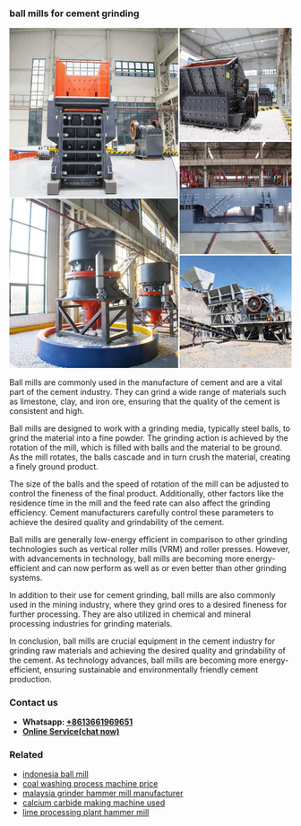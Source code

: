 <h3>ball mills for cement grinding</h3><img src='1706755427.jpg' alt=''><p>Ball mills are commonly used in the manufacture of cement and are a vital part of the cement industry. They can grind a wide range of materials such as limestone, clay, and iron ore, ensuring that the quality of the cement is consistent and high. </p><p>Ball mills are designed to work with a grinding media, typically steel balls, to grind the material into a fine powder. The grinding action is achieved by the rotation of the mill, which is filled with balls and the material to be ground. As the mill rotates, the balls cascade and in turn crush the material, creating a finely ground product. </p><p>The size of the balls and the speed of rotation of the mill can be adjusted to control the fineness of the final product. Additionally, other factors like the residence time in the mill and the feed rate can also affect the grinding efficiency. Cement manufacturers carefully control these parameters to achieve the desired quality and grindability of the cement. </p><p>Ball mills are generally low-energy efficient in comparison to other grinding technologies such as vertical roller mills (VRM) and roller presses. However, with advancements in technology, ball mills are becoming more energy-efficient and can now perform as well as or even better than other grinding systems. </p><p>In addition to their use for cement grinding, ball mills are also commonly used in the mining industry, where they grind ores to a desired fineness for further processing. They are also utilized in chemical and mineral processing industries for grinding materials. </p><p>In conclusion, ball mills are crucial equipment in the cement industry for grinding raw materials and achieving the desired quality and grindability of the cement. As technology advances, ball mills are becoming more energy-efficient, ensuring sustainable and environmentally friendly cement production.</p><h3>Contact us</h3><ul><li><strong>Whatsapp:&nbsp;<a href="https://wa.me/8613661969651">+8613661969651</a></strong></li><li><a href="https://swt.shibang-china.com/?git&amp;zhl&amp;ball mills for cement grinding"><strong>Online Service(chat now)</strong></a></li></ul><h3>Related</h3><ul><li><a href='indonesia ball mill.md'>indonesia ball mill</a></li><li><a href='coal washing process machine price.md'>coal washing process machine price</a></li><li><a href='malaysia grinder hammer mill manufacturer.md'>malaysia grinder hammer mill manufacturer</a></li><li><a href='calcium carbide making machine used.md'>calcium carbide making machine used</a></li><li><a href='lime processing plant hammer mill.md'>lime processing plant hammer mill</a></li></ul>